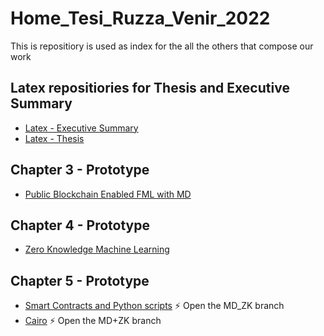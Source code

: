 # Home_Tesi_Ruzza_Venir_2022
This is repositiory is used as index for the all the others that compose our work

## Latex repositiories for Thesis and Executive Summary
- [Latex - Executive Summary](https://github.com/EdoardoV97/Tesi_Latex_Ruzza_Venir_2022)
- [Latex - Thesis](https://github.com/EdoardoV97/Tesi_Latex_Ruzza_Venir_2022)

## Chapter 3 - Prototype
- [Public Blockchain Enabled FML with MD](https://github.com/EdoardoV97/federated_ML/tree/master)

## Chapter 4 - Prototype
- [Zero Knowledge Machine Learning](https://github.com/EdoardoV97/ZK/tree/master)

## Chapter 5 - Prototype
- [Smart Contracts and Python scripts](https://github.com/EdoardoV97/federated_ML) ⚡ Open the MD_ZK branch
- [Cairo](https://github.com/EdoardoV97/ZK/tree/MD+ZK) ⚡ Open the MD+ZK branch

<!--
## Fee satisfiability - Z3 Python script
- TODO

## Testing blockchains
- TODO

## CIFAR10 and MNIST tests
- TODO
-->
